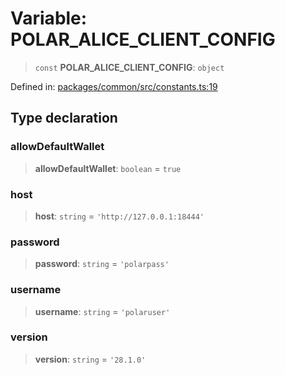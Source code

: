 # Variable: POLAR\_ALICE\_CLIENT\_CONFIG

> `const` **POLAR\_ALICE\_CLIENT\_CONFIG**: `object`

Defined in: [packages/common/src/constants.ts:19](https://github.com/dcdpr/did-btcr2-js/blob/4a717493e735221d072999f212891939f4de3f23/packages/common/src/constants.ts#L19)

## Type declaration

### allowDefaultWallet

> **allowDefaultWallet**: `boolean` = `true`

### host

> **host**: `string` = `'http://127.0.0.1:18444'`

### password

> **password**: `string` = `'polarpass'`

### username

> **username**: `string` = `'polaruser'`

### version

> **version**: `string` = `'28.1.0'`
